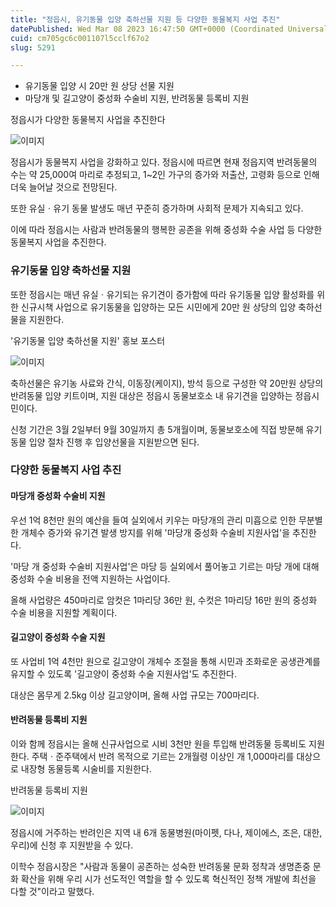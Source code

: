 ```yaml
---
title: "정읍시, 유기동물 입양 축하선물 지원 등 다양한 동물복지 사업 추진"
datePublished: Wed Mar 08 2023 16:47:50 GMT+0000 (Coordinated Universal Time)
cuid: cm705gc6c001107l5cclf67o2
slug: 5291

---
```



- 유기동물 입양 시 20만 원 상당 선물 지원
- 마당개 및 길고양이 중성화 수술비 지원, 반려동물 등록비 지원

정읍시가 다양한 동물복지 사업을 추진한다

![이미지](https://cdn.hashnode.com/res/hashnode/image/upload/v1739258241077/579caf42-948d-4f24-8b34-9ca472a2c96f.jpeg)

정읍시가 동물복지 사업을 강화하고 있다. 정읍시에 따르면 현재 정읍지역 반려동물의 수는 약 25,000여 마리로 추정되고, 1~2인 가구의 증가와 저출산, 고령화 등으로 인해 더욱 늘어날 것으로 전망된다.

또한 유실ㆍ유기 동물 발생도 매년 꾸준히 증가하며 사회적 문제가 지속되고 있다.

이에 따라 정읍시는 사람과 반려동물의 행복한 공존을 위해 중성화 수술 사업 등 다양한 동물복지 사업을 추진한다.

### 유기동물 입양 축하선물 지원

또한 정읍시는 매년 유실ㆍ유기되는 유기견이 증가함에 따라 유기동물 입양 활성화를 위한 신규시책 사업으로 유기동물을 입양하는 모든 시민에게 20만 원 상당의 입양 축하선물을 지원한다.

'유기동물 입양 축하선물 지원' 홍보 포스터

![이미지](https://cdn.hashnode.com/res/hashnode/image/upload/v1739258243049/fe591b1f-7bfe-4a15-a480-4b9335c83611.jpeg)

축하선물은 유기농 사료와 간식, 이동장(케이지), 방석 등으로 구성한 약 20만원 상당의 반려동물 입양 키트이며, 지원 대상은 정읍시 동물보호소 내 유기견을 입양하는 정읍시민이다.

신청 기간은 3월 2일부터 9월 30일까지 총 5개월이며, 동물보호소에 직접 방문해 유기동물 입양 절차 진행 후 입양선물을 지원받으면 된다.

### 다양한 동물복지 사업 추진

#### 마당개 중성화 수술비 지원

우선 1억 8천만 원의 예산을 들여 실외에서 키우는 마당개의 관리 미흡으로 인한 무분별한 개체수 증가와 유기견 발생 방지를 위해 '마당개 중성화 수술비 지원사업'을 추진한다.

'마당 개 중성화 수술비 지원사업'은 마당 등 실외에서 풀어놓고 기르는 마당 개에 대해 중성화 수술 비용을 전액 지원하는 사업이다.

올해 사업량은 450마리로 암컷은 1마리당 36만 원, 수컷은 1마리당 16만 원의 중성화 수술 비용을 지원할 계획이다.

#### 길고양이 중성화 수술 지원

또 사업비 1억 4천만 원으로 길고양이 개체수 조절을 통해 시민과 조화로운 공생관계를 유지할 수 있도록 '길고양이 중성화 수술 지원사업'도 추진한다.

대상은 몸무게 2.5kg 이상 길고양이며, 올해 사업 규모는 700마리다.

#### 반려동물 등록비 지원

이와 함께 정읍시는 올해 신규사업으로 시비 3천만 원을 투입해 반려동물 등록비도 지원한다. 주택ㆍ준주택에서 반려 목적으로 기르는 2개월령 이상인 개 1,000마리를 대상으로 내장형 동물등록 시술비를 지원한다.

반려동물 등록비 지원

![이미지](https://cdn.hashnode.com/res/hashnode/image/upload/v1739258245309/952d122b-d8a7-4312-9b46-c1a5b00d6cc0.jpeg)

정읍시에 거주하는 반려인은 지역 내 6개 동물병원(마이펫, 다나, 제이에스, 조은, 대한, 우리)에 신청 후 지원받을 수 있다.

이학수 정읍시장은 "사람과 동물이 공존하는 성숙한 반려동물 문화 정착과 생명존중 문화 확산을 위해 우리 시가 선도적인 역할을 할 수 있도록 혁신적인 정책 개발에 최선을 다할 것"이라고 말했다.